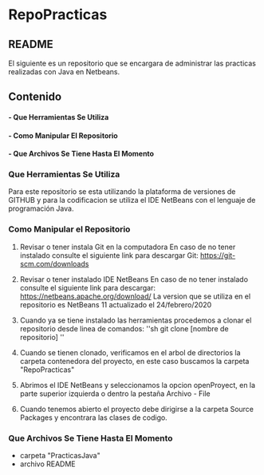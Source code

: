 # RepoPracticas
## README

El siguiente es un repositorio que se encargara de administrar las
practicas realizadas con Java en Netbeans.
## Contenido

#### - Que Herramientas Se Utiliza

#### - Como Manipular El Repositorio

#### - Que Archivos Se Tiene Hasta El Momento


### Que Herramientas Se Utiliza

Para este repositorio se esta utilizando la plataforma de versiones de GITHUB
y para la  codificacion se utiliza el IDE NetBeans con el lenguaje de 
programación Java.

### Como Manipular el Repositorio

1. Revisar o tener instala Git en la computadora
    En caso de no tener instalado consulte el siguiente link para descargar Git:
    https://git-scm.com/downloads

2. Revisar o tener instalado IDE NetBeans 
    En caso de no tener instalado consulte el siguiente link para descargar:
    https://netbeans.apache.org/download/
    La version que se utiliza en el repositorio es NetBeans 11 actualizado el 24/febrero/2020

3. Cuando ya se tiene instalado las herramientas procedemos a clonar el repositorio desde 
    linea de comandos:
    ''sh
    git clone [nombre de repositorio] ''

4. Cuando se tienen clonado, verificamos en el arbol de directorios la carpeta contenedora del 
    proyecto, en este caso buscamos la carpeta "RepoPracticas"    

5. Abrimos el IDE NetBeans y seleccionamos la opcion openProyect, en la parte superior izquierda 
    o dentro la pestaña Archivo - File

6. Cuando tenemos abierto el proyecto debe dirigirse a la carpeta Source Packages y encontrara
    las clases de codigo.


### Que Archivos Se Tiene Hasta El Momento

- carpeta "PracticasJava"
- archivo README

        


